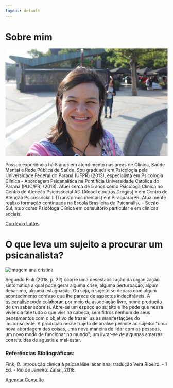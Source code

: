 ```yaml
---
layout: default
---
```

# Sobre mim

![imagem ana cristina](/images/anacristina.jpg)

Possuo experiência há 8 anos em atendimento nas áreas de Clínica, Saúde Mental e Rede Pública de Saúde. Sou graduada em Psicologia pela Universidade Federal do Paraná (UFPR) (2013), especialista em Psicologia Clínica - Abordagem Psicanalítica na Pontifícia Universidade Católica do Paraná (PUC/PR) (2018). Atuei cerca de 5 anos como Psicóloga Clínica no Centro de Atenção Psicossocial AD (Álcool e outras Drogas) e em Centro de Atenção Psicossocial II (Transtornos mentais) em Piraquara/PR. Atualmente realizo formação continuada na Escola Brasileira de Psicanálise - Seção Sul, atuo como Psicóloga Clínica em consultório particular e em clínicas sociais.

<a href="http://lattes.cnpq.br/7350355501479055" class="button" target="_blank">
Currículo Lattes
</a>

# O que leva um sujeito a procurar um psicanalista?

![imagem ana cristina](/images/girassol1.jpg)

Segundo Fink (2018, p. 22) ocorre uma desestabilização da organização sintomática a qual pode gerar alguma crise, alguma perturbação, algum desanimo, alguma estagnação. Ou seja, o sujeito se depara com algum acontecimento confuso que lhe parece de aspectos indecifráveis. A [psicanálise](http://localhost:4000/update/2021/03/12/psicanalise-e-psicoterapia/) pode colaborar, por meio da associação livre, numa produção de um saber sobre si. Abre-se um espaço ao sujeito e lhe pede que nessa vivência fale tudo o que vier na cabeça, sem filtros nenhum de seus pensamentos com o objetivo de trazer luz às manifestações do insconsciente. A produção nesse trajeto de análise permite ao sujeito: "uma nova abordagem das coisas, uma nova maneira de lidar com as pessoas, um novo modo de funcionar no mundo"; um livrar-se de algumas amarras constituídas de agustia e mal-estar. 

### Referências Bibliográficas: 

Fink, B. Introdução clínica à psicanálise lacaniana; tradução Vera Ribeiro. - 1 Ed. - Rio de Janeiro: Zahar, 2018.


<a href="http://ana.cristinask.com/contato/" class="button" target="_blank">
Agendar Consulta
</a>